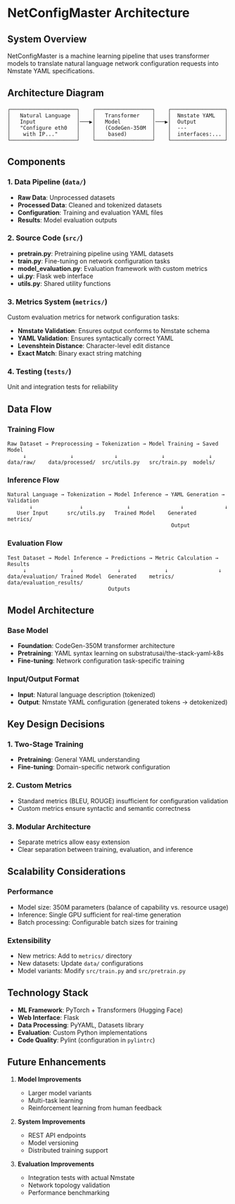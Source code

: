# NetConfigMaster Architecture

## System Overview

NetConfigMaster is a machine learning pipeline that uses transformer models to translate natural language network configuration requests into Nmstate YAML specifications.

## Architecture Diagram

```
┌─────────────────────┐    ┌──────────────────┐    ┌─────────────────┐
│   Natural Language  │    │   Transformer    │    │  Nmstate YAML   │
│   Input             │───▶│   Model          │───▶│  Output         │
│   "Configure eth0   │    │   (CodeGen-350M  │    │  ---            │
│    with IP..."      │    │    based)        │    │  interfaces:... │
└─────────────────────┘    └──────────────────┘    └─────────────────┘
```

## Components

### 1. Data Pipeline (`data/`)
- **Raw Data**: Unprocessed datasets
- **Processed Data**: Cleaned and tokenized datasets
- **Configuration**: Training and evaluation YAML files
- **Results**: Model evaluation outputs

### 2. Source Code (`src/`)
- **pretrain.py**: Pretraining pipeline using YAML datasets
- **train.py**: Fine-tuning on network configuration tasks
- **model_evaluation.py**: Evaluation framework with custom metrics
- **ui.py**: Flask web interface
- **utils.py**: Shared utility functions

### 3. Metrics System (`metrics/`)
Custom evaluation metrics for network configuration tasks:
- **Nmstate Validation**: Ensures output conforms to Nmstate schema
- **YAML Validation**: Ensures syntactically correct YAML
- **Levenshtein Distance**: Character-level edit distance
- **Exact Match**: Binary exact string matching

### 4. Testing (`tests/`)
Unit and integration tests for reliability

## Data Flow

### Training Flow
```
Raw Dataset → Preprocessing → Tokenization → Model Training → Saved Model
     ↓              ↓             ↓              ↓              ↓
data/raw/    data/processed/  src/utils.py   src/train.py  models/
```

### Inference Flow  
```
Natural Language → Tokenization → Model Inference → YAML Generation → Validation
       ↓               ↓              ↓                ↓             ↓
   User Input      src/utils.py   Trained Model    Generated      metrics/
                                                    Output
```

### Evaluation Flow
```
Test Dataset → Model Inference → Predictions → Metric Calculation → Results
     ↓              ↓              ↓              ↓                ↓
data/evaluation/ Trained Model  Generated    metrics/         data/evaluation_results/
                                Outputs
```

## Model Architecture

### Base Model
- **Foundation**: CodeGen-350M transformer architecture
- **Pretraining**: YAML syntax learning on substratusai/the-stack-yaml-k8s
- **Fine-tuning**: Network configuration task-specific training

### Input/Output Format
- **Input**: Natural language description (tokenized)
- **Output**: Nmstate YAML configuration (generated tokens → detokenized)

## Key Design Decisions

### 1. Two-Stage Training
- **Pretraining**: General YAML understanding
- **Fine-tuning**: Domain-specific network configuration

### 2. Custom Metrics
- Standard metrics (BLEU, ROUGE) insufficient for configuration validation
- Custom metrics ensure syntactic and semantic correctness

### 3. Modular Architecture
- Separate metrics allow easy extension
- Clear separation between training, evaluation, and inference

## Scalability Considerations

### Performance
- Model size: 350M parameters (balance of capability vs. resource usage)
- Inference: Single GPU sufficient for real-time generation
- Batch processing: Configurable batch sizes for training

### Extensibility
- New metrics: Add to `metrics/` directory
- New datasets: Update `data/` configurations
- Model variants: Modify `src/train.py` and `src/pretrain.py`

## Technology Stack

- **ML Framework**: PyTorch + Transformers (Hugging Face)
- **Web Interface**: Flask
- **Data Processing**: PyYAML, Datasets library
- **Evaluation**: Custom Python implementations
- **Code Quality**: Pylint (configuration in `pylintrc`)

## Future Enhancements

1. **Model Improvements**
   - Larger model variants
   - Multi-task learning
   - Reinforcement learning from human feedback

2. **System Improvements**
   - REST API endpoints
   - Model versioning
   - Distributed training support

3. **Evaluation Improvements**
   - Integration tests with actual Nmstate
   - Network topology validation
   - Performance benchmarking
